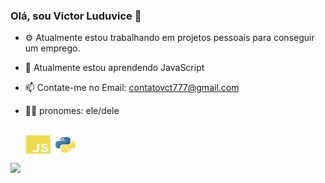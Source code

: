 ### Olá, sou Victor Luduvice 👋

- ⚙ Atualmente estou trabalhando em projetos pessoais para conseguir um emprego.
- 🌸 Atualmente estou aprendendo JavaScript
- 📫 Contate-me no Email: contatovct777@gmail.com
- 🐱‍👤 pronomes: ele/dele

   <div style="display: inline_block"><br>
  <img align="center" alt="Rafa-Js" height="30" width="40" src="https://raw.githubusercontent.com/devicons/devicon/master/icons/javascript/javascript-plain.svg">
  <img align="center" alt="Rafa-Python" height="30" width="40" src="https://raw.githubusercontent.com/devicons/devicon/master/icons/python/python-original.svg"> 

 <div>
  <a href="https://instagram.com/gaarajkk/" target="_blank"><img src="https://img.shields.io/badge/-Instagram-%23E4405F?style=for-the-badge&logo=instagram&logoColor=white" target="_blank"></a>

</div>  

